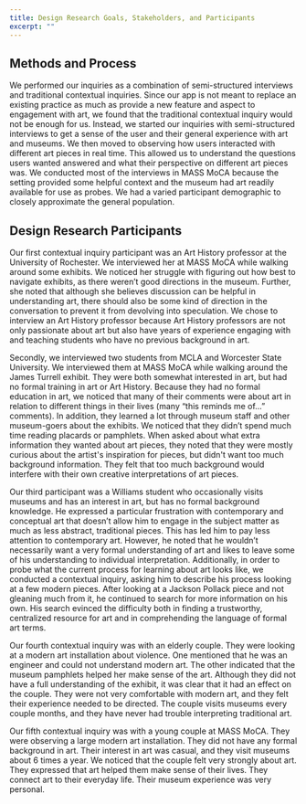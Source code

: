 ```yaml
---
title: Design Research Goals, Stakeholders, and Participants
excerpt: ""
---
```


## Methods and Process

We performed our inquiries as a combination of semi-structured interviews and traditional contextual inquiries. Since our app is not meant to replace an existing practice as much as provide a new feature and aspect to engagement with art, we found that the traditional contextual inquiry would not be enough for us. Instead, we started our inquiries with semi-structured interviews to get a sense of the user and their general experience with art and museums. We then moved to observing how users interacted with different art pieces in real time. This allowed us to understand the questions users wanted answered and what their perspective on different art pieces was. We conducted most of the interviews in MASS MoCA because the setting provided some helpful context and the museum had art readily available for use as probes. We had a varied participant demographic to closely approximate the general population.

## Design Research Participants

Our first contextual inquiry participant was an Art History professor at the University of Rochester. We interviewed her at MASS MoCA while walking around some exhibits. We noticed her struggle with figuring out how best to navigate exhibits, as there weren’t good directions in the museum. Further, she noted that although she believes discussion can be helpful in understanding art, there should also be some kind of direction in the conversation to prevent it from devolving into speculation. We chose to interview an Art History professor because Art History professors are not only passionate about art but also have years of experience engaging with and teaching students who have no previous background in art. 

Secondly, we interviewed two students from MCLA and Worcester State University. We interviewed them at MASS MoCA while walking around the James Turrell exhibit. They were both somewhat interested in art, but had no formal training in art or Art History. Because they had no formal education in art, we noticed that many of their comments were about art in relation to different things in their lives (many “this reminds me of…” comments). In addition, they learned a lot through museum staff and other museum-goers about the exhibits. We noticed that they didn’t spend much time reading placards or pamphlets. When asked about what extra information they wanted about art pieces, they noted that they were mostly curious about the artist's inspiration for pieces, but didn't want too much background information. They felt that too much background would interfere with their own creative interpretations of art pieces.

Our third participant was a Williams student who occasionally visits museums and has an interest in art, but has no formal background knowledge. He expressed a particular frustration with contemporary and conceptual art that doesn’t allow him to engage in the subject matter as much as less abstract, traditional pieces. This has led him to pay less attention to contemporary art. However, he noted that he wouldn’t necessarily want a very formal understanding of art and likes to leave some of his understanding to individual interpretation. Additionally, in order to probe what the current process for learning about art looks like, we conducted a contextual inquiry, asking him to describe his process looking at a few modern pieces. After looking at a Jackson Pollack piece and not gleaning much from it, he continued to search for more information on his own. His search evinced the difficulty both in finding a trustworthy, centralized resource for art and in comprehending the language of formal art terms.

Our fourth contextual inquiry was with an elderly couple. They were looking at a modern art installation about violence. One mentioned that he was an engineer and could not understand modern art. The other indicated that the museum pamphlets helped her make sense of the art. Although they did not have a full understanding of the exhibit, it was clear that it had an effect on the couple. They were not very comfortable with modern art, and they felt their experience needed to be directed. The couple visits museums every couple months, and they have never had trouble interpreting traditional art.

Our fifth contextual inquiry was with a young couple at MASS MoCA. They were observing a large modern art installation. They did not have any formal background in art. Their interest in art was casual, and they visit museums about 6 times a year. We noticed that the couple felt very strongly about art. They expressed that art helped them make sense of their lives. They connect art to their everyday life. Their museum experience was very personal.
